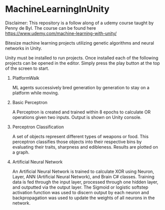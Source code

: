 # MachineLearningInUnity
Disclaimer: This repository is a follow along of a udemy course taught by Penny de Byl. The course can be found here https://www.udemy.com/machine-learning-with-unity/

Bitesize machine learning projects utilizing genetic algorithms and neural networks in Unity.

Unity must be installed to run projects. Once installed each of the following projects can be opened in the editor. Simply press the play button at the top of the screen to start.

1) PlatformWalk

    ML agents successively bred generation by generation to stay on a platform while moving.

2) Basic Perceptron

    A Perceptron is created and trained within 8 epochs to calculate OR operations given two inputs. Output is shown on Unity console.
  
3) Perceptron Classification

    A set of objects represent different types of weapons or food. This perceptron classifies those objects into their respective bins by evaluating their traits, sharpness and edibleness. Results are plotted on a graph.
  
4) Artificial Neural Network 
  
    An Artificial Neural Network is trained to calculate XOR using Neuron, Layer, ANN (Artificial Neural Network), and Brain C# classes.  Training data is fed through the input layer, processed through one hidden layer, and outputted via the output layer. The Sigmoid or logistic softstep activation function was used to discern output by each neuron and backpropagation was used to update the weights of all neurons in the network.
  
